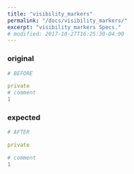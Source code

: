 ```yaml
---
title: "visibility_markers"
permalink: "/docs/visibility_markers/"
excerpt: "visibility_markers Specs."
# modified: 2017-10-27T16:25:30-04:00
---
```

### original
```ruby
# BEFORE

private
# comment
1

```
### expected
```ruby
# AFTER

private

# comment
1
```
